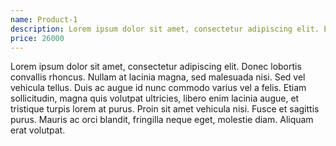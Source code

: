 ```yaml
---
name: Product-1
description: Lorem ipsum dolor sit amet, consectetur adipiscing elit. Etiam eget.
price: 26000
---
```


Lorem ipsum dolor sit amet, consectetur adipiscing elit. Donec lobortis convallis rhoncus. Nullam at lacinia magna, sed malesuada nisi. Sed vel vehicula tellus. Duis ac augue id nunc commodo varius vel a felis. Etiam sollicitudin, magna quis volutpat ultricies, libero enim lacinia augue, et tristique turpis lorem at purus. Proin sit amet vehicula nisi. Fusce et sagittis purus. Mauris ac orci blandit, fringilla neque eget, molestie diam. Aliquam erat volutpat.
